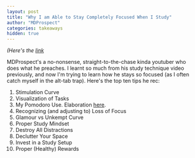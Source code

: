 ```yaml
---
layout: post
title: "Why I am Able to Stay Completely Focused When I Study"
author: "MDProspect"
categories: takeaways
hidden: true
---
```


*(Here's the [link](https://www.youtube.com/watch?v=fSp_hxQuZYk)*

MDProspect's a no-nonsense, straight-to-the-chase kinda youtuber who does what he preaches. I learnt so much from his study technique video previously, and now I'm trying to learn how he stays so focused (as I often catch myself in the alt-tab trap). Here's the top ten tips he rec:

1. Stimulation Curve
2. Visualization of Tasks
3. My Pomodoro Use. Elaboration [here](https://todoist.com/productivity-methods/pomodoro-technique#what-makes-pomodoro-so-effective).
4. Recognizing (and adjusting to) Loss of Focus
5. Glamour vs Unkempt Curve
6. Proper Study Mindset
7. Destroy All Distractions
8. Declutter Your Space
9. Invest in a Study Setup
10. Proper (Healthy) Rewards
